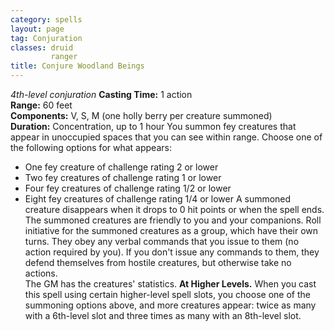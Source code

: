 ```yaml
---
category: spells
layout: page
tag: Conjuration
classes: druid
         ranger
title: Conjure Woodland Beings 
---
```

_4th-level conjuration_ 
**Casting Time:** 1 action    
**Range:** 60 feet    
**Components:** V, S, M (one holly berry per creature summoned)    
**Duration:** Concentration, up to 1 hour 
You summon fey creatures that appear in unoccupied spaces that you can see within range. Choose one of the following options for what appears:
* One fey creature of challenge rating 2 or lower 
* Two fey creatures of challenge rating 1 or lower 
* Four fey creatures of challenge rating 1/2 or lower 
* Eight fey creatures of challenge rating 1/4 or lower 
A summoned creature disappears when it drops to 0 hit points or when the spell ends.    
The summoned creatures are friendly to you and your companions. Roll initiative for the summoned creatures as a group, which have their own turns. They obey any verbal commands that you issue to them (no action required by you). If you don't issue any commands to them, they defend themselves from hostile creatures, but otherwise take no actions.    
The GM has the creatures' statistics. 
**At Higher Levels.** When you cast this spell using certain higher-level spell slots, you choose one of the summoning options above, and more creatures appear: twice as many with a 6th-level slot and three times as many with an 8th-level slot. 